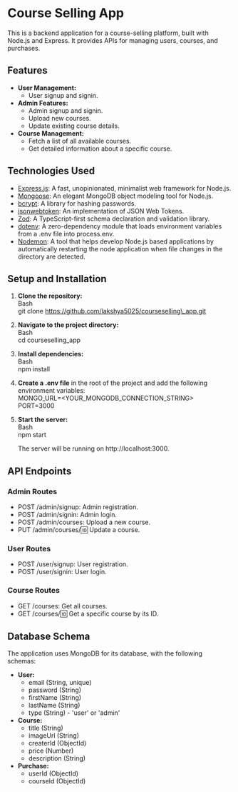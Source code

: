 

# **Course Selling App**

This is a backend application for a course-selling platform, built with Node.js and Express. It provides APIs for managing users, courses, and purchases.

## **Features**

* **User Management:**  
  * User signup and signin.  
* **Admin Features:**  
  * Admin signup and signin.  
  * Upload new courses.  
  * Update existing course details.  
* **Course Management:**  
  * Fetch a list of all available courses.  
  * Get detailed information about a specific course.

## **Technologies Used**

* [Express.js](https://expressjs.com/): A fast, unopinionated, minimalist web framework for Node.js.  
* [Mongoose](https://mongoosejs.com/): An elegant MongoDB object modeling tool for Node.js.  
* [bcrypt](https://www.npmjs.com/package/bcrypt): A library for hashing passwords.  
* [jsonwebtoken](https://www.npmjs.com/package/jsonwebtoken): An implementation of JSON Web Tokens.  
* [Zod](https://zod.dev/): A TypeScript-first schema declaration and validation library.  
* [dotenv](https://www.npmjs.com/package/dotenv): A zero-dependency module that loads environment variables from a .env file into process.env.  
* [Nodemon](https://nodemon.io/): A tool that helps develop Node.js based applications by automatically restarting the node application when file changes in the directory are detected.

## **Setup and Installation**

1. **Clone the repository:**  
   Bash  
   git clone https://github.com/lakshya5025/courseselling\_app.git

2. **Navigate to the project directory:**  
   Bash  
   cd courseselling\_app

3. **Install dependencies:**  
   Bash  
   npm install

4. **Create a .env file** in the root of the project and add the following environment variables:  
   MONGO\_URL=\<YOUR\_MONGODB\_CONNECTION\_STRING\>  
   PORT=3000

5. **Start the server:**  
   Bash  
   npm start

   The server will be running on http://localhost:3000.

## **API Endpoints**

### **Admin Routes**

* POST /admin/signup: Admin registration.  
* POST /admin/signin: Admin login.  
* POST /admin/courses: Upload a new course.  
* PUT /admin/courses/:id: Update a course.

### **User Routes**

* POST /user/signup: User registration.  
* POST /user/signin: User login.

### **Course Routes**

* GET /courses: Get all courses.  
* GET /courses/:id: Get a specific course by its ID.

## **Database Schema**

The application uses MongoDB for its database, with the following schemas:

* **User:**  
  * email (String, unique)  
  * password (String)  
  * firstName (String)  
  * lastName (String)  
  * type (String) \- 'user' or 'admin'  
* **Course:**  
  * title (String)  
  * imageUrl (String)  
  * createrId (ObjectId)  
  * price (Number)  
  * description (String)  
* **Purchase:**  
  * userId (ObjectId)  
  * courseId (ObjectId)